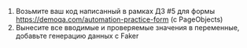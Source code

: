 1. Возьмите ваш код написанный в рамках ДЗ #5 для формы https://demoqa.com/automation-practice-form (c PageObjects)  
2. Вынесите все вводимые и проверяемые значения в переменные, добавьте генерацию данных с Faker
